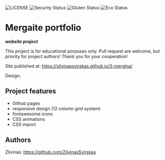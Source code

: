 ![LICENSE](https://img.shields.io/badge/license-MIT-blue.svg?style=flat-square)
![Security Status](https://img.shields.io/security-headers?label=Security&url=https%3A%2F%2Fgithub.com&style=flat-square)
![Gluten Status](https://img.shields.io/badge/Gluten-Free-green.svg)
![Eco Status](https://img.shields.io/badge/ECO-Friendly-green.svg)

# Mergaite portfolio

_**website project**_

This project is for educational porpuses only. Pull request are welcome, but priority for project authors! Thank you for your cooperation!

Site published at: https://zilvinassvirskas.github.io/3-mergina/

Design: 

## Project features

-   Github pages
-   responsive design (12 column grid system)
-   fontawesome icons
-   CSS animations
-   CSS import

## Authors

Zilvinas: https://github.com/ZilvinasSvirskas